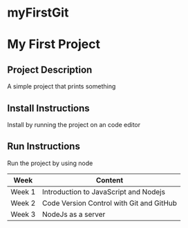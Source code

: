 # myFirstGit
# My First Project
## Project Description
A simple project that prints something
## Install Instructions
Install by running the project on an code editor
## Run Instructions
Run the project by using node

Week|Content
-----|--------
Week 1| Introduction to JavaScript and Nodejs
Week 2| Code Version Control with Git and GitHub
Week 3| NodeJs as a server